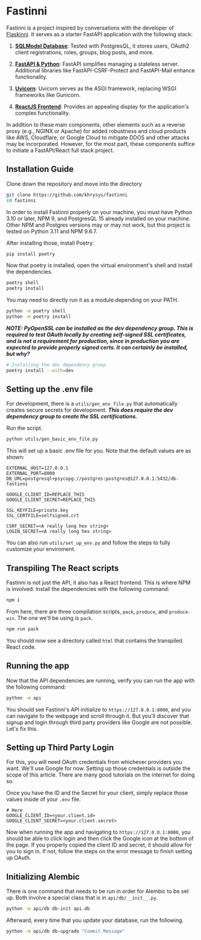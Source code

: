# Fastinni

Fastinni is a project inspired by conversations with the developer of [Flaskinni](https://github.com/dadiletta/flaskinni). It serves as a starter FastAPI application with the following stack:

1. **[SQLModel Database](https://sqlmodel.tiangolo.com/)**: Tested with PostgresQL, it stores users, OAuth2 client registrations, roles, groups, blog posts, and more.

2. **[FastAPI & Python](https://fastapi.tiangolo.com/)**: FastAPI simplifies managing a stateless server. Additional libraries like FastAPI-CSRF-Protect and FastAPI-Mail enhance functionality.

3. **[Uvicorn](https://www.uvicorn.org/)**: Uvicorn serves as the ASGI framework, replacing WSGI frameworks like Gunicorn.

4. **[ReactJS Frontend](https://react.dev/)**: Provides an appealing display for the application's complex functionality.

In addition to these main components, other elements such as a reverse proxy (e.g., NGINX or Apache) for added robustness and cloud products like AWS, Cloudflare, or Google Cloud to mitigate DDOS and other attacks may be incorporated. However, for the most part, these components suffice to initiate a FastAPI/React full stack project.

## Installation Guide

Clone down the repository and move into the directory

```sh
git clone https://github.com/khrysys/fastinni
cd fastinni
```

In order to install Fastinni properly on your machine, you must have Python 3.10 or later, NPM 9, and PostgresQL 15 already installed on your machine. Other NPM and Postgres versions may or may not work, but this project is tested on Python 3.11 and NPM 9.6.7. 

After installing those, install Poetry:

```sh
pip install poetry
```

Now that poetry is installed, open the virtual environment's shell and install the dependencies.

```sh
poetry shell
poetry install
```

You may need to directly run it as a module depending on your PATH.

```sh
python -m poetry shell
python -m poetry install
```

***NOTE: PyOpenSSL can be installed as the dev dependency group. This is required to test OAuth locally by creating self-signed SSL certificates, and is not a requirement for production, since in production you are expected to provide properly signed certs. It can certainly be installed, but why?***

```sh
# Installing the dev dependency group
poetry install --with=dev
```


## Setting up the .env file

For development, there is a `utils/gen_env_file.py` that automatically creates secure secrets for development. ***This does require the dev dependency group to create the SSL certifications.***

Run the script.

```sh
python utils/gen_basic_env_file.py
```

This will set up a basic .env file for you. Note that the default values are as shown: 

```env
EXTERNAL_HOST=127.0.0.1
EXTERNAL_PORT=8000
DB_URL=postgresql+psycopg://postgres:postgres@127.0.0.1:5432/db-fastinni

GOOGLE_CLIENT_ID=REPLACE_THIS
GOOGLE_CLIENT_SECRET=REPLACE_THIS

SSL_KEYFILE=private.key
SSL_CERTFILE=selfsigned.crt

CSRF_SECRET=<A really long hex string>
LOGIN_SECRET=<A really long hex string>
```

You can also run `utils/set_up_env.py` and follow the steps to fully customize your enviroment.

## Transpiling The React scripts

Fastinni is not just the API, it also has a React frontend. This is where NPM is involved. Install the dependencies with the following command:

```sh
npm i
```

From here, there are three compilation scripts, `pack`, `produce`, and `produce-win`. The one we'll be using is `pack`.

```sh
npm run pack
```

You should now see a directory called `html` that contains the transpiled React code.

## Running the app

Now that the API dependencies are running, verify you can run the app with the following command:

```sh
python -m api
```

You should see Fastinni's API initialize to `https://127.0.0.1:8000`, and you can navigate to the webpage and scroll through it. But you'll discover that signup and login through third party providers like Google are not possible. Let's fix this. 

## Setting up Third Party Login

For this, you will need OAuth credentials from whichever providers you want. We'll use Google for now. Setting up those credentials is outside the scope of this article. There are many good tutorials on the internet for doing so. 

Once you have the ID and the Secret for your client, simply replace those values inside of your `.env` file.

```env
# Here
GOOGLE_CLIENT_ID=<your.client.id>
GOOGLE_CLIENT_SECRET=<your.client.secret>
```

Now when running the app and navigating to `https://127.0.0.1:8000`, you should be able to click login and then click the Google icon at the bottom of the page. If you properly copied the client ID and secret, it should allow for you to sign in. If not, follow the steps on the error message to finish setting up OAuth.

## Initializing Alembic

There is one command that needs to be run in order for Alembic to be set up. Both involve a special class that is in `api/db/__init__.py`. 

```sh
python -m api/db db-init api.db
```

Afterward, every time that you update your database, run the following.

```sh
python -m api/db db-upgrade "Commit Message"
```